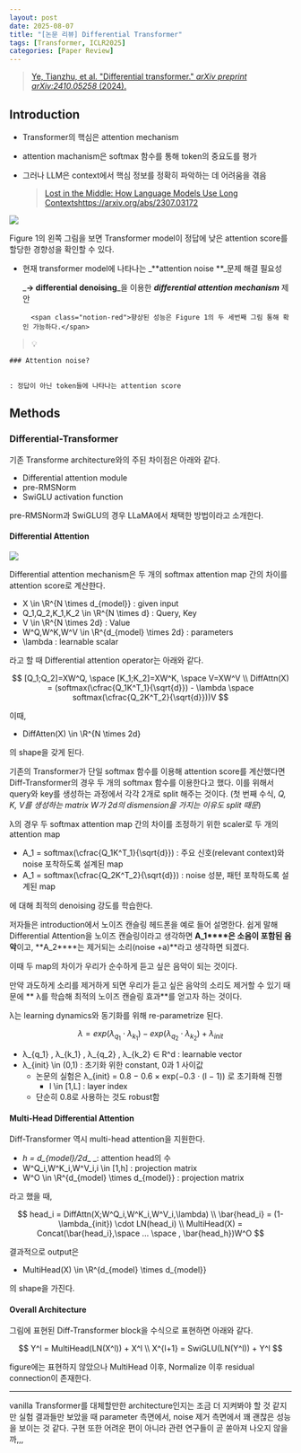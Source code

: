 ```yaml
---
layout: post
date: 2025-08-07
title: "[논문 리뷰] Differential Transformer"
tags: [Transformer, ICLR2025]
categories: [Paper Review]
---
```


> [Ye, Tianzhu, et al. "Differential transformer." ](https://arxiv.org/abs/2410.05258)[_arXiv preprint arXiv:2410.05258_](https://arxiv.org/abs/2410.05258)[ (2024).](https://arxiv.org/abs/2410.05258)



## Introduction

- Transformer의 핵심은 attention mechanism
- attention machanism은 softmax 함수를 통해 token의 중요도를 평가
- 그러나 LLM은 context에서 핵심 정보를 정확히 파악하는 데 어려움을 겪음

	> [Lost in the Middle: How Language Models Use Long Contextshttps://arxiv.org/abs/2307.03172](https://arxiv.org/abs/2307.03172)


![](https://prod-files-secure.s3.us-west-2.amazonaws.com/542b861c-36a8-4051-84e5-8804b6728dba/9083ea56-691a-4752-ae26-47f403431ac8/image.png?X-Amz-Algorithm=AWS4-HMAC-SHA256&X-Amz-Content-Sha256=UNSIGNED-PAYLOAD&X-Amz-Credential=ASIAZI2LB466Y4WWJOGE%2F20251002%2Fus-west-2%2Fs3%2Faws4_request&X-Amz-Date=20251002T021311Z&X-Amz-Expires=3600&X-Amz-Security-Token=IQoJb3JpZ2luX2VjEIn%2F%2F%2F%2F%2F%2F%2F%2F%2F%2FwEaCXVzLXdlc3QtMiJHMEUCIDGmBrwwsCMsr7Ss%2B7JFKDjGqJspK%2FWQXoMenVoyG3knAiEA27ovneY%2B7VDdq2Af8Tt1jQm0S79PdH4sPCmqJGGLRGwq%2FwMIIhAAGgw2Mzc0MjMxODM4MDUiDP7Ia4LM2hPmS7zcTSrcA%2FtaXWfk4751Yvy3SUkGo08tSYsSSxl8pGD9%2FNBWOnHGk586YHg6KyrIWGpgCR5P9r%2Fvr%2FqEYP7qA2cSZr6Rt7TySdrnDU8KZ6OVvTOno%2B1U%2BH6Go2i5%2BUhFaz2jHCcyZg1IfQxJu%2BbktMDaksMx%2FAnuIK4zniOWNLuYUgbINCw0Mdq8B7VoEzEHGLUFDFzfrvN199TsgFMs34gWXySlsU3cHYYuPF4UnMbJGtZdVWNArSwhk5TiGsCtGMVoPr7%2BB%2B9hgiiLS9bXQGzfi4ukhC7slWF5esXNY0lE01iLpPei%2BgYqn9NBUoQiB7WUtMqR0qHGGPchzFOpplwk0nWAMyXPhvywVncTb5NDal1PJwlC8dqey78hVGf93HeqVrtsV3PHdSAprpPAKjB7zR9Q06QAVI9M%2FUYPl1qwIRXc2e1%2BWNbSIJxTln4ksEbT%2FLfLGy10zYAaE8yHjZx2cNU%2BkRXIJdKKkzaR0tzHODTMmPZ%2F%2FXsrVrqmtSIPSXxQqAZlHbMiBwShrfZwC%2B1f%2FE3yFrg8u9GRfuWMTFLBNcGUhadUZ4ZiTau8dyZqoFCI01jfpvf0C9HtNb%2FYIyf%2FZRe66EHMba2pE35e5TTV2cTrKDz%2BUzJI0zRHu9aDiCiLMPib98YGOqUBZymjSl9K00AumsfKCMapsc1wzeZQtRfro2fzxaFFGTDr6lwTp1MSOMEq6HYdtPNoCtZ0ohZpLdJy5QPZjTwe89tP%2FLk8bez0DNGHCLQk8LIMPFJ7GHM%2FnzsRMEdoCoN%2Fb3LaqS9Fe1kk2iYBrgAZP%2FZ7MXyykXcr%2Ff0qetvYqqTYu20Ms25Hp2JS4%2B2o9pFbC%2FgR1IQxYpHj%2FGCSWU7eO2VRkkaa&X-Amz-Signature=d904e108b1aa41ce1e268f70148963af3f4c7b86d480a05679caa6847a6ae7be&X-Amz-SignedHeaders=host&x-amz-checksum-mode=ENABLED&x-id=GetObject)


Figure 1의 왼쪽 그림을 보면 Transformer model이 정답에 낮은 attention score를 할당한 경향성을 확인할 수 있다.

- 현재 transformer model에 나타나는 _**attention noise **_문제 해결 필요성

	_**→ differential denoising**_을 이용한 _**differential attention mechanism**_ 제안


		<span class="notion-red">향상된 성능은 Figure 1의 두 세번째 그림 통해 확인 가능하다.</span>


> 💡 


	### Attention noise?


	: 정답이 아닌 token들에 나타나는 attention score



## Methods



### Differential-Transformer


기존 Transforme architecture와의 주된 차이점은 아래와 같다.

- Differential attention module
- pre-RMSNorm
- SwiGLU activation function

pre-RMSNorm과 SwiGLU의 경우 LLaMA에서 채택한 방법이라고 소개한다.



#### Differential Attention


![](https://prod-files-secure.s3.us-west-2.amazonaws.com/542b861c-36a8-4051-84e5-8804b6728dba/116d70b2-1963-4810-9167-f4c7d8a06e8f/image.png?X-Amz-Algorithm=AWS4-HMAC-SHA256&X-Amz-Content-Sha256=UNSIGNED-PAYLOAD&X-Amz-Credential=ASIAZI2LB466Y4WWJOGE%2F20251002%2Fus-west-2%2Fs3%2Faws4_request&X-Amz-Date=20251002T021311Z&X-Amz-Expires=3600&X-Amz-Security-Token=IQoJb3JpZ2luX2VjEIn%2F%2F%2F%2F%2F%2F%2F%2F%2F%2FwEaCXVzLXdlc3QtMiJHMEUCIDGmBrwwsCMsr7Ss%2B7JFKDjGqJspK%2FWQXoMenVoyG3knAiEA27ovneY%2B7VDdq2Af8Tt1jQm0S79PdH4sPCmqJGGLRGwq%2FwMIIhAAGgw2Mzc0MjMxODM4MDUiDP7Ia4LM2hPmS7zcTSrcA%2FtaXWfk4751Yvy3SUkGo08tSYsSSxl8pGD9%2FNBWOnHGk586YHg6KyrIWGpgCR5P9r%2Fvr%2FqEYP7qA2cSZr6Rt7TySdrnDU8KZ6OVvTOno%2B1U%2BH6Go2i5%2BUhFaz2jHCcyZg1IfQxJu%2BbktMDaksMx%2FAnuIK4zniOWNLuYUgbINCw0Mdq8B7VoEzEHGLUFDFzfrvN199TsgFMs34gWXySlsU3cHYYuPF4UnMbJGtZdVWNArSwhk5TiGsCtGMVoPr7%2BB%2B9hgiiLS9bXQGzfi4ukhC7slWF5esXNY0lE01iLpPei%2BgYqn9NBUoQiB7WUtMqR0qHGGPchzFOpplwk0nWAMyXPhvywVncTb5NDal1PJwlC8dqey78hVGf93HeqVrtsV3PHdSAprpPAKjB7zR9Q06QAVI9M%2FUYPl1qwIRXc2e1%2BWNbSIJxTln4ksEbT%2FLfLGy10zYAaE8yHjZx2cNU%2BkRXIJdKKkzaR0tzHODTMmPZ%2F%2FXsrVrqmtSIPSXxQqAZlHbMiBwShrfZwC%2B1f%2FE3yFrg8u9GRfuWMTFLBNcGUhadUZ4ZiTau8dyZqoFCI01jfpvf0C9HtNb%2FYIyf%2FZRe66EHMba2pE35e5TTV2cTrKDz%2BUzJI0zRHu9aDiCiLMPib98YGOqUBZymjSl9K00AumsfKCMapsc1wzeZQtRfro2fzxaFFGTDr6lwTp1MSOMEq6HYdtPNoCtZ0ohZpLdJy5QPZjTwe89tP%2FLk8bez0DNGHCLQk8LIMPFJ7GHM%2FnzsRMEdoCoN%2Fb3LaqS9Fe1kk2iYBrgAZP%2FZ7MXyykXcr%2Ff0qetvYqqTYu20Ms25Hp2JS4%2B2o9pFbC%2FgR1IQxYpHj%2FGCSWU7eO2VRkkaa&X-Amz-Signature=527e28c246f6e88120bad7701a5f82771ea9ed17268f5b41ad75ba23ee99afa9&X-Amz-SignedHeaders=host&x-amz-checksum-mode=ENABLED&x-id=GetObject)


Differential attention mechanism은 두 개의 softmax attention map 간의 차이를 attention score로 계산한다.

- X \in \R^{N \times d\_{model}} : given input
- Q\_1,Q\_2,K\_1,K\_2 \in \R^{N \times d} : Query, Key
- V \in \R^{N \times 2d} : Value
- W^Q,W^K,W^V \in \R^{d\_{model} \times 2d} : parameters
- \lambda : learnable scalar

라고 할 때 Differential attention operator는 아래와 같다.


$$
[Q_1;Q_2]=XW^Q, \space [K_1;K_2]=XW^K, \space V=XW^V \\
DiffAttn(X) = (softmax(\cfrac{Q_1K^T_1}{\sqrt{d}}) - \lambda \space softmax(\cfrac{Q_2K^T_2}{\sqrt{d}}))V
$$


이때,

- DiffAtten(X) \in \R^{N \times 2d}

의 shape을 갖게 된다.


기존의 Transformer가 단일 softmax 함수를 이용해 attention score를 계산했다면 Diff-Transformer의 경우 두 개의 softmax 함수를 이용한다고 했다. 이를 위해서 query와 key를 생성하는 과정에서 각각 2개로 split 해주는 것이다. <span class="notion-red">(첫 번째 수식, </span><span class="notion-red">_Q, K, V를 생성하는 matrix W가 2d의 dismension을 가지는 이유도 split 때문_</span><span class="notion-red">)</span>


 λ의 경우 두 softmax attention map 간의 차이를 조정하기 위한 scaler로 두 개의 attention map

- A\_1 = softmax(\cfrac{Q\_1K^T\_1}{\sqrt{d}}) : 주요 신호(relevant context)와 noise 포착하도록 설계된 map
- A\_1 = softmax(\cfrac{Q\_2K^T\_2}{\sqrt{d}}) : noise 성분, 패턴 포착하도록 설계된 map 

에 대해 최적의 denoising 강도를 학습한다.


저자들은 introduction에서 노이즈 캔슬링 헤드폰을 예로 들어 설명한다. 쉽게 말해 Differential Attention을 노이즈 캔슬링이라고 생각하면 **A\_1****은 소음이 포함된 음악**이고, **A\_2****는 제거되는 소리(noise +a)**라고 생각하면 되겠다. 


이때 두 map의 차이가 우리가 순수하게 듣고 싶은 음악이 되는 것이다. 


만약 과도하게 소리를 제거하게 되면 우리가 듣고 싶은 음악의 소리도 제거할 수 있기 때문에 ** λ를 학습해 최적의 노이즈 캔슬링 효과**를 얻고자 하는 것이다.


λ는 learning dynamics와 동기화를 위해 re-parametrize 된다.


$$
\lambda = exp(\lambda_{q_1} \cdot \lambda_{k_1}) - exp(\lambda_{q_2} \cdot \lambda_{k_2}) + \lambda_{init}
$$

- λ\_{q\_1} , λ\_{k\_1} , λ\_{q\_2} , λ\_{k\_2} ∈ R^d : learnable vector
- λ\_{init} \in (0,1) : 초기화 위한 constant, 0과 1 사이값
	- 논문의 실험은 λ\_{init} = 0.8 − 0.6 × exp(−0.3 · (l − 1)) 로 초기화해 진행
		- l \in [1,L] : layer index
	- 단순히 0.8로 사용하는 것도 robust함


#### **Multi-Head Differential Attention**


Diff-Transformer 역시 multi-head attention을 지원한다.

- _h = d\_{model}/2d__ _: attention head의 수
- W^Q\_i,W^K\_i,W^V\_i,i \in [1,h] : projection matrix
- W^O \in \R^{d\_{model} \times d\_{model}} : projection matrix

라고 했을 때,


$$
head_i = DiffAttn(X;W^Q_i,W^K_i,W^V_i,\lambda) \\
\bar{head_i} = (1-\lambda_{init}) \cdot LN(head_i) \\
MultiHead(X) = Concat(\bar{head_i},\space ... \space , \bar{head_h})W^O
$$


결과적으로 output은

- MultiHead(X) \in \R^{d\_{model} \times d\_{model}}

의 shape을 가진다.



#### Overall Architecture


그림에 표현된 Diff-Transformer block을 수식으로 표현하면 아래와 같다.


$$
Y^l = MultiHead(LN(X^l)) + X^l \\
X^{l+1} = SwiGLU(LN(Y^l)) + Y^l
$$


figure에는 표현하지 않았으나 MultiHead 이후, Normalize 이후 residual connection이 존재한다.


---


vanilla Transformer를 대체할만한 architecture인지는 조금 더 지켜봐야 할 것 같지만 실험 결과들만 보았을 때 parameter 측면에서, noise 제거 측면에서 꽤 괜찮은 성능을 보이는 것 같다. 구현 또한 어려운 편이 아니라 관련 연구들이 곧 쏟아져 나오지 않을까,,,

